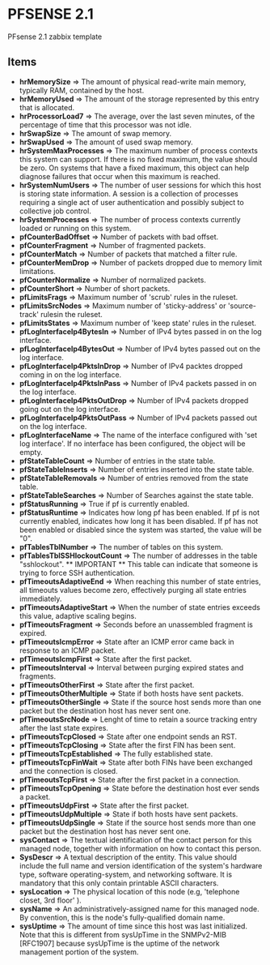 PFSENSE 2.1
===========

PFsense 2.1 zabbix template

Items
-----

  * **hrMemorySize** => The amount of physical read-write main memory, typically RAM, contained by the host.
  * **hrMemoryUsed** => The amount of the storage represented by this entry that is allocated.
  * **hrProcessorLoad7** => The average, over the last seven minutes, of the percentage of time that this processor was not idle.
  * **hrSwapSize** => The amount of swap memory.
  * **hrSwapUsed** => The amount of used swap memory.
  * **hrSystemMaxProcesses** => The maximum number of process contexts this system can support. If there is no fixed maximum, the value should be zero. On systems that have a fixed maximum, this object can help diagnose failures that occur when this maximum is reached.
  * **hrSystemNumUsers** => The number of user sessions for which this host is storing state information. A session is a collection of processes requiring a single act of user authentication and possibly subject to collective job control.
  * **hrSystemProcesses** => The number of process contexts currently loaded or running on this system.
  * **pfCounterBadOffset** => Number of packets with bad offset.
  * **pfCounterFragment** => Number of fragmented packets.
  * **pfCounterMatch** => Number of packets that matched a filter rule.
  * **pfCounterMemDrop** => Number of packets dropped due to memory limit limitations.
  * **pfCounterNormalize** => Number of normalized packets.
  * **pfCounterShort** => Number of short packets.
  * **pfLimitsFrags** => Maximum number of 'scrub' rules in the ruleset.
  * **pfLimitsSrcNodes** => Maximum number of 'sticky-address' or 'source-track' rulesin the ruleset.
  * **pfLimitsStates** => Maximum number of 'keep state' rules in the ruleset.
  * **pfLogInterfaceIp4BytesIn** => Number of IPv4 bytes passed in on the log interface.
  * **pfLogInterfaceIp4BytesOut** => Number of IPv4 bytes passed out on the log interface.
  * **pfLogInterfaceIp4PktsInDrop** => Number of IPv4 packtes dropped coming in on the log interface.
  * **pfLogInterfaceIp4PktsInPass** => Number of IPv4 packets passed in on the log interface.
  * **pfLogInterfaceIp4PktsOutDrop** => Number of IPv4 packets dropped going out on the log interface.
  * **pfLogInterfaceIp4PktsOutPass** => Number of IPv4 packets passed out on the log interface.
  * **pfLogInterfaceName** => The name of the interface configured with 'set log interface'. If no interface has been configured, the object will be empty.
  * **pfStateTableCount** => Number of entries in the state table.
  * **pfStateTableInserts** => Number of entries inserted into the state table.
  * **pfStateTableRemovals** => Number of entries removed from the state table.
  * **pfStateTableSearches** => Number of Searches against the state table.
  * **pfStatusRunning** => True if pf is currently enabled.
  * **pfStatusRuntime** => Indicates how long pf has been enabled. If pf is not currently enabled, indicates how long it has been disabled. If pf has not been enabled or disabled since the system was started, the value will be "0".
  * **pfTablesTblNumber** => The number of tables on this system.
  * **pfTablesTblSSHlockoutCount** => The number of addresses in the table "sshlockout". ** IMPORTANT ** This table can indicate that someone is trying to force SSH authentication.
  * **pfTimeoutsAdaptiveEnd** => When reaching this number of state entries, all timeouts values become zero, effectively purging all state entries immediately.
  * **pfTimeoutsAdaptiveStart** => When the number of state entries exceeds this value, adaptive scaling begins.
  * **pfTimeoutsFragment** => Seconds before an unassembled fragment is expired.
  * **pfTimeoutsIcmpError** => State after an ICMP error came back in response to an ICMP packet.
  * **pfTimeoutsIcmpFirst** => State after the first packet.
  * **pfTimeoutsInterval** => Interval between purging expired states and fragments.
  * **pfTimeoutsOtherFirst** => State after the first packet.
  * **pfTimeoutsOtherMultiple** => State if both hosts have sent packets.
  * **pfTimeoutsOtherSingle** => State if the source host sends more than one packet but the destination host has never sent one.
  * **pfTimeoutsSrcNode** => Lenght of time to retain a source tracking entry after the last state expires.
  * **pfTimeoutsTcpClosed** => State after one endpoint sends an RST.
  * **pfTimeoutsTcpClosing** => State after the first FIN has been sent.
  * **pfTimeoutsTcpEstablished** => The fully established state.
  * **pfTimeoutsTcpFinWait** => State after both FINs have been exchanged and the connection is closed.
  * **pfTimeoutsTcpFirst** => State after the first packet in a connection.
  * **pfTimeoutsTcpOpening** => State before the destination host ever sends a packet.
  * **pfTimeoutsUdpFirst** => State after the first packet.
  * **pfTimeoutsUdpMultiple** => State if both hosts have sent packets.
  * **pfTimeoutsUdpSingle** => State if the source host sends more than one packet but the destination host has never sent one.
  * **sysContact** => The textual identification of the contact person for this managed node, together with information on how to contact this person.
  * **SysDescr** => A textual description of the entity. This value should include the full name and version identification of the system's hardware type, software operating-system, and networking software. It is mandatory that this only contain printable ASCII characters.
  * **sysLocation** => The physical location of this node (e.g, 'telephone closet, 3rd floor' ).
  * **sysName** => An administratively-assigned name for this managed node. By convention, this is the node's fully-qualified domain name.
  * **sysUptime** => The amount of time since this host was last initialized. Note that this is different from sysUpTime in the SNMPv2-MIB [RFC1907] because sysUpTime is the uptime of the network management portion of the system.
